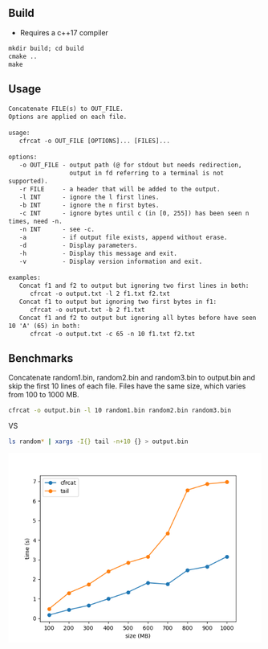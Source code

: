 ## Build

* Requires a c++17 compiler

```
mkdir build; cd build
cmake ..
make
```

## Usage

```
Concatenate FILE(s) to OUT_FILE.
Options are applied on each file.

usage:
   cfrcat -o OUT_FILE [OPTIONS]... [FILES]...

options:
   -o OUT_FILE - output path (@ for stdout but needs redirection,
                 output in fd referring to a terminal is not supported).
   -r FILE     - a header that will be added to the output.
   -l INT      - ignore the l first lines.
   -b INT      - ignore the n first bytes.
   -c INT      - ignore bytes until c (in [0, 255]) has been seen n times, need -n.
   -n INT      - see -c.
   -a          - if output file exists, append without erase.
   -d          - Display parameters.
   -h          - Display this message and exit.
   -v          - Display version information and exit.

examples:
   Concat f1 and f2 to output but ignoring two first lines in both:
      cfrcat -o output.txt -l 2 f1.txt f2.txt
   Concat f1 to output but ignoring two first bytes in f1:
      cfrcat -o output.txt -b 2 f1.txt
   Concat f1 and f2 to output but ignoring all bytes before have seen 10 'A' (65) in both:
      cfrcat -o output.txt -c 65 -n 10 f1.txt f2.txt
```

## Benchmarks

Concatenate random1.bin, random2.bin and random3.bin to output.bin and skip the first 10 lines of each file. Files have the same size, which varies from 100 to 1000 MB.

```bash
cfrcat -o output.bin -l 10 random1.bin random2.bin random3.bin
```
VS
```bash
ls random* | xargs -I{} tail -n+10 {} > output.bin
```
![](./img/time.png)